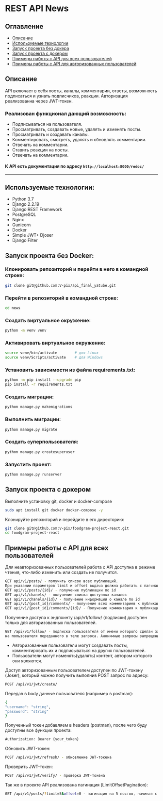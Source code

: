 # REST API News

## Оглавление
- [Описание](#description)
- [Используемые технологии](#technologies)
- [Запуск проекта без докера](#launch)
- [Запуск проекта с докером](#launch)
- [Примеры работы с API для всех пользователей](#unauth)
- [Примеры работы с API для авторизованных пользователей](#auth)

<a id=description></a>
## Описание
API включает в себя посты, каналы, комментарии, ответы, возможность подписаться и узнать подписчиков, реакции. Авторизация реализованна через JWT-токен.
### Реализован функционал дающий возможность:
* Подписываться на пользователя.
* Просматривать, создавать новые, удалять и изменять посты.
* Просматривать и создавать каналы.
* Комментировать, смотреть, удалять и обновлять комментарии.
* Отвечать на комментарии.
* Ставить реакции на посты.
* Отвечать на комментарии.

#### К API есть документация по адресу `http://localhost:8000/redoc/`
---
<a id=technologies></a>
## Используемые технологии:
- Python 3.7
- Django 2.2.19
- Django REST Framework
- PostgreSQL
- Nginx
- Gunicorn
- Docker
- Simple JWT+ Djoser
- Django Filter 

<a id=launch></a>
## Запуск проекта без Docker:
### Клонировать репозиторий и перейти в него в командной строке:
```bash
git clone git@github.com:V-pix/api_final_yatube.git

```
### Перейти в репозиторий в командной строке:
```bash
cd news
```
### Cоздать виртуальное окружение:
```bash
python -m venv venv
```
### Активировать виртуальное окружение:
```bash
source venv/bin/activate        # для Linux
source venv/Scripts/activate    # для Windows
```
### Установить зависимости из файла requirements.txt:
```bash
python -m pip install --upgrade pip
pip install -r requirements.txt
```
### Создать миграции:
```bash
python manage.py makemigrations
```
### Выполнить миграции:
```bash
python manage.py migrate
```
### Создать суперпользователя:
```bash
python manage.py createsuperuser
```
### Запустить проект:
```bash
python manage.py runserver
```
<a id=launch></a>
## Запуск проекта с докером
Выполните установку git, docker и docker-compose
```sh
sudo apt install git docker docker-compose -y
```
Клонируйте репозиторий и перейдите в его директорию:
```sh
git clone git@github.com:V-pix/foodgram-project-react.git
cd foodgram-project-react
```

<a id=unauth></a>
## Примеры работы с API для всех пользователей
Для неавторизованных пользователей работа с API доступна в режиме чтения,
что-либо изменить или создать не получится.
```bash
GET api/v1/posts/ - получить список всех публикаций.
При указании параметров limit и offset выдача должна работать с пагинацией
GET api/v1/posts/{id}/ - получение публикации по id
GET api/v1/chanels/ - получение списка доступных каналов
GET api/v1/chanels/{id}/ - получение информации о канале по id
GET api/v1/{post_id}/comments/ - получение всех комментариев к публикации
GET api/v1/{post_id}/comments/{id}/ - Получение комментария к публикации по id
```
Получение доступа к эндпоинту /api/v1/follow/
(подписки) доступен только для авторизованных пользователей.
```bash
GET /api/v1/follow/ - подписка пользователя от имени которого сделан запрос
на пользователя переданного в теле запроса. Анонимные запросы запрещены.
```
- Авторизованные пользователи могут создавать посты,
комментировать их и подписываться на других пользователей.
- Пользователи могут изменять(удалять) контент, автором которого они являются.

Доступ авторизованным пользователем доступен по JWT-токену (Joser),
который можно получить выполнив POST запрос по адресу:
```bash
POST /api/v1/jwt/create/
```
Передав в body данные пользователя (например в postman):
```bash
{
"username": "string",
"password": "string"
}
```
Полученный токен добавляем в headers (postman), после чего буду доступны все функции проекта:
```bash
Authorization: Bearer {your_token}
```
Обновить JWT-токен:
```bash
POST /api/v1/jwt/refresh/ - обновление JWT-токена
```
Проверить JWT-токен:
```bash
POST /api/v1/jwt/verify/ - проверка JWT-токена
```
Так же в проекте API реализована пагинация (LimitOffsetPagination):
```bash
GET /api/v1/posts/?limit=5&offset=0 - пагинация на 5 постов, начиная с первого
```
